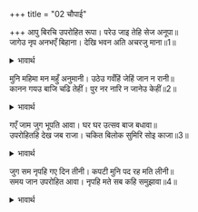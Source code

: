 +++
title = "02 चौपाई"

+++
आपु बिरचि उपरोहित रूपा। परेउ जाइ तेहि सेज अनूपा॥  
जागेउ नृप अनभएँ बिहाना। देखि भवन अति अचरजु माना॥1॥  

<details><summary>भावार्थ</summary>

वह आप पुरोहित का रूप बनाकर उसकी सुन्दर सेज पर जा लेटा। राजा सबेरा होने से पहले ही जागा और अपना घर देखकर उसने बडा ही आश्चर्य माना॥1॥  
</details>

मुनि महिमा मन महुँ अनुमानी। उठेउ गवँहिं जेहिं जान न रानी॥  
कानन गयउ बाजि चढि तेहीं। पुर नर नारि न जानेउ केहीं॥2॥  

<details><summary>भावार्थ</summary>

मन में मुनि की महिमा का अनुमान करके वह धीरे से उठा, जिसमें रानी न जान पावे। फिर उसी घोडे पर चढकर वन को चला गया। नगर के किसी भी स्त्री-पुरुष ने नहीं जाना॥2॥  
</details>

गएँ जाम जुग भूपति आवा। घर घर उत्सव बाज बधावा॥  
उपरोहितहि देख जब राजा। चकित बिलोक सुमिरि सोइ काजा॥3॥  

<details><summary>भावार्थ</summary>

दो पहर बीत जाने पर राजा आया। घर-घर उत्सव होने लगे और बधावा बजने लगा। जब राजा ने पुरोहित को देखा, तब वह (अपने) उसी कार्य का स्मरणकर उसे आश्चर्य से देखने लगा॥3॥  
</details>

जुग सम नृपहि गए दिन तीनी। कपटी मुनि पद रह मति लीनी॥  
समय जान उपरोहित आवा। नृपहि मते सब कहि समुझावा॥4॥  

<details><summary>भावार्थ</summary>

राजा को तीन दिन युग के समान बीते। उसकी बुद्धि कपटी मुनि के चरणों में लगी रही। निश्चित समय जानकर पुरोहित (बना हुआ राक्षस) आया और राजा के साथ की हुई गुप्त सलाह के अनुसार (उसने अपने) सब विचार उसे समझाकर कह दिए॥4॥  
</details>

<div class="audioEmbed"  caption="AIR-वाचनम्" src="https://archive
.org/download/rAmcharitmAnas-AIR/EPI-065.mp3"></div>